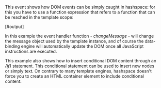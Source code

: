 
This event shows how DOM events can be simply caught in hashspace: for this you have to use a function expression that refers to a function that can be reached in the template scope:

[#output]

In this example the event handler function - *changeMessage* - will change the message object used by the template instance, and of course the data-binding engine will automatically update the DOM once all JavaScript instructions are executed.

This example also shows how to insert conditional DOM content through an *{if}* statement. This conditional statement can be used to insert new nodes or simply text. On contrary to many template engines, hashspace doesn't force you to create an HTML container element to include conditional content.
